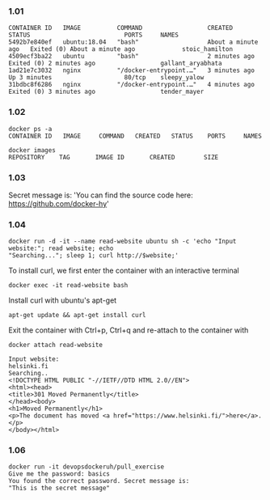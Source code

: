 ### 1.01
```
CONTAINER ID   IMAGE          COMMAND                  CREATED              STATUS                          PORTS     NAMES
5492b7e840ef   ubuntu:18.04   "bash"                   About a minute ago   Exited (0) About a minute ago             stoic_hamilton
4509ecf3ba22   ubuntu         "bash"                   2 minutes ago        Exited (0) 2 minutes ago                  gallant_aryabhata
1ad21e7c3032   nginx          "/docker-entrypoint.…"   3 minutes ago        Up 3 minutes                    80/tcp    sleepy_yalow
31bdbc8f6286   nginx          "/docker-entrypoint.…"   4 minutes ago        Exited (0) 3 minutes ago                  tender_mayer
```

### 1.02
```
docker ps -a
CONTAINER ID   IMAGE     COMMAND   CREATED   STATUS    PORTS     NAMES

docker images
REPOSITORY    TAG       IMAGE ID       CREATED        SIZE
```

### 1.03
Secret message is: 'You can find the source code here: https://github.com/docker-hy'

### 1.04
```
docker run -d -it --name read-website ubuntu sh -c 'echo "Input website:"; read website; echo
"Searching..."; sleep 1; curl http://$website;'
```

To install curl, we first enter the container with an interactive terminal
```
docker exec -it read-website bash
```
Install curl with ubuntu's apt-get
```
apt-get update && apt-get install curl
```
Exit the container with Ctrl+p, Ctrl+q and re-attach to the container with
```
docker attach read-website

Input website:
helsinki.fi
Searching..
<!DOCTYPE HTML PUBLIC "-//IETF//DTD HTML 2.0//EN">
<html><head>
<title>301 Moved Permanently</title>
</head><body>
<h1>Moved Permanently</h1>
<p>The document has moved <a href="https://www.helsinki.fi/">here</a>.</p>
</body></html>
```

### 1.06
```
docker run -it devopsdockeruh/pull_exercise
Give me the password: basics
You found the correct password. Secret message is:
"This is the secret message"
```
